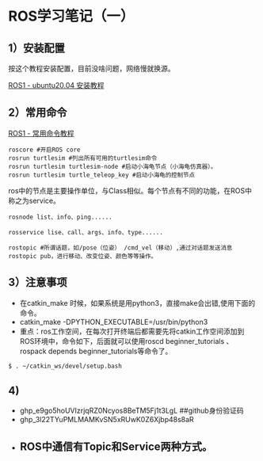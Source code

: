 # ROS学习笔记（一）

## 1）安装配置

按这个教程安装配置，目前没啥问题，网络慢就换源。

[ROS1 - ubuntu20.04 安装教程](http://wiki.ros.org/cn/noetic/Installation/Ubuntu)

## 2）常用命令
[ROS1 - 常用命令教程](https://www.cnblogs.com/shandianchengzi/p/15232145.html)

    roscore #开启ROS core
    rosrun turtlesim #列出所有可用的turtlesim命令
    rosrun turtlesim turtlesim-node #启动小海龟节点（小海龟仿真器）。
    rosrun turtlesim turtle_teleop_key #启动小海龟的控制节点

ros中的节点是主要操作单位，与Class相似。每个节点有不同的功能，在ROS中称之为service。

    rosnode list、info、ping...... 

    rosservice lise、call、args、info、type......

    rostopic #所谓话题，如/pose（位姿） /cmd_vel（移动）,通过对话题发送消息rostopic pub，进行移动、改变位姿、颜色等等操作。

## 3）注意事项
- 在catkin_make 时候，如果系统是用python3，直接make会出错,使用下面的命令。
- catkin_make -DPYTHON_EXECUTABLE=/usr/bin/python3
- 重点：ros工作空间，在每次打开终端后都需要先将catkin工作空间添加到ROS环境中，命令如下，后面就可以使用roscd beginner_tutorials 、rospack depends beginner_tutorials等命令了。
```bash
$ . ~/catkin_ws/devel/setup.bash
```
## 4)
- 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  ##github身份验证码
- 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
- ## ROS中通信有Topic和Service两种方式。


  